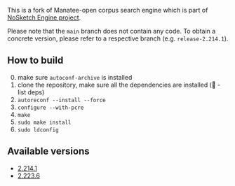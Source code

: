 This is a fork of Manatee-open corpus search engine which is part of [NoSketch Engine project](https://nlp.fi.muni.cz/trac/noske).

Please note that the `main` branch does not contain any code. To obtain a concrete version,
please refer to a respective branch (e.g. `release-2.214.1`).

## How to build

0. make sure `autoconf-archive` is installed
1. clone the repository, make sure all the dependencies are installed (:construction: - list deps)
2. `autoreconf --install --force`
3. `configure --with-pcre`
4. `make`
5. `sudo make install`
6. `sudo ldconfig`

## Available versions

* [2.214.1](https://github.com/czcorpus/manatee-open/tree/release-2.214.1)
* [2.223.6](https://github.com/czcorpus/manatee-open/tree/release-2.223.6)
